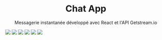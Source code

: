 <h1 align=center> Chat App </h1>
<p align=center>Messagerie instantanée développé avec React et l'API Getstream.io </p>
<img src='https://github.com/Neelyaa/Chat-App/assets/100840997/c3b7e7db-98a2-40f4-87f3-f0b7efb34965' />
<img src='https://github.com/Neelyaa/Chat-App/assets/100840997/d6983137-4f22-4371-b8a5-cb1ec99e04b5' />
<img src='https://github.com/Neelyaa/Chat-App/assets/100840997/03f1f12c-eb62-4e0a-937f-16cf50e031d4' />
<img src='https://github.com/Neelyaa/Chat-App/assets/100840997/71fbe304-0b07-4852-a746-62ff896f42bf' />
<img src='https://github.com/Neelyaa/Chat-App/assets/100840997/b7a6322b-f3f4-4322-8270-acae7b43b77d' />
<img src='https://github.com/Neelyaa/Chat-App/assets/100840997/56b1a360-2011-46cd-ad5a-61316d95780f' />
